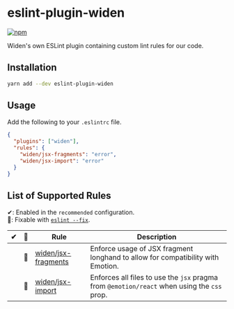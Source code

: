 # eslint-plugin-widen

[![npm](https://img.shields.io/npm/v/eslint-plugin-widen)](https://www.npmjs.com/package/eslint-plugin-widen)

Widen's own ESLint plugin containing custom lint rules for our code.

## Installation

```bash
yarn add --dev eslint-plugin-widen
```

## Usage

Add the following to your `.eslintrc` file.

```json
{
  "plugins": ["widen"],
  "rules": {
    "widen/jsx-fragments": "error",
    "widen/jsx-import": "error"
  }
}
```

## List of Supported Rules

✔: Enabled in the `recommended` configuration.\
🔧: Fixable with [`eslint --fix`](https://eslint.org/docs/user-guide/command-line-interface#fixing-problems).

| ✔  | 🔧  | Rule                                         | Description                                                                                 |
| :-: | :-: | -------------------------------------------- | ------------------------------------------------------------------------------------------- |
|     | 🔧  | [widen/jsx-fragments](docs/jsx-fragments.md) | Enforce usage of JSX fragment longhand to allow for compatibility with Emotion.             |
|     | 🔧  | [widen/jsx-import](docs/jsx-import.md)       | Enforces all files to use the `jsx` pragma from `@emotion/react` when using the `css` prop. |

